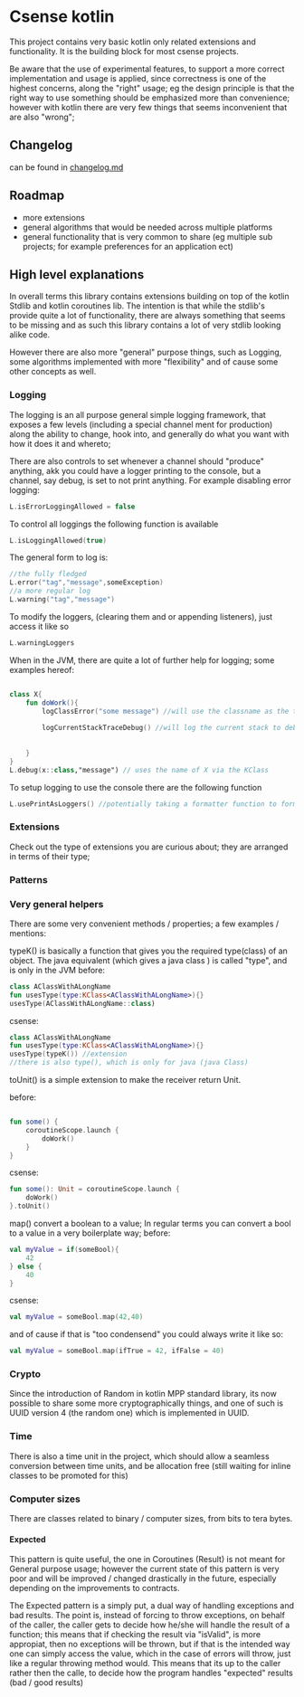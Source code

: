 # Csense kotlin

This project contains very basic kotlin only related extensions and functionality.
It is the building block for most csense projects.

Be aware that the use of experimental features, to support a more correct implementation and usage is applied, 
since correctness is one of the highest concerns, along the "right" usage; eg the design principle is that the right way to use something should be emphasized
more than convenience; however with kotlin there are very few things that seems inconvenient that are also "wrong";


## Changelog
can be found in [changelog.md](changelog.md) 

## Roadmap
- more extensions
- general algorithms that would be needed across multiple platforms
- general functionality that is very common to share (eg multiple sub projects; for example preferences for an application ect)


## High level explanations  

In overall terms this library contains extensions building on top of the kotlin Stdlib and kotlin coroutines lib.
The intention is that while the stdlib's provide quite a lot of functionality, there are always something that seems to be missing
and as such this library contains a lot of very stdlib looking alike code.

However there are also more "general" purpose things, such as Logging, some algorithms implemented with more "flexibility"
and of cause some other concepts as well. 


### Logging
The logging is an all purpose general simple logging framework, that exposes a few levels (including a special channel ment for production)
along the ability to change, hook into, and generally do what you want with how it does it and whereto;

There are also controls to set whenever a channel should "produce" anything, akk you could have a logger printing to the console, but a channel, say debug, is set to not print anything.
For example disabling error logging:
```kotlin
L.isErrorLoggingAllowed = false
```
To control all loggings the following function is available
```kotlin
L.isLoggingAllowed(true)
```

The general form to log is:
````kotlin
//the fully fledged 
L.error("tag","message",someException)
//a more regular log
L.warning("tag","message")
````

To modify the loggers, (clearing them and or appending listeners), just access it like so
````kotlin
L.warningLoggers
````

When in the JVM, there are quite a lot of further help for logging; some examples hereof:
````kotlin

class X{
    fun doWork(){
        logClassError("some message") //will use the classname as the tag
        
        logCurrentStackTraceDebug() //will log the current stack to debug (the tag will be "stack") but can be changed
        
        
    }
}
L.debug(x::class,"message") // uses the name of X via the KClass 
````
 

To setup logging to use the console there are the following function
```kotlin
L.usePrintAsLoggers() //potentially taking a formatter function to format the logs.

```


### Extensions

Check out the type of extensions you are curious about; they are arranged in terms of their type; 

### Patterns

### Very general helpers

There are some very convenient methods / properties; a few examples / mentions:

typeK() is basically a function that gives you the required type(class) of an object.
The java equivalent  (which gives a java class ) is called "type", and is only in the JVM
before:
````kotlin
class AClassWithALongName
fun usesType(type:KClass<AClassWithALongName>){}
usesType(AClassWithALongName::class)
````
csense:
````kotlin
class AClassWithALongName
fun usesType(type:KClass<AClassWithALongName>){}
usesType(typeK()) //extension
//there is also type(), which is only for java (java Class)   
````
toUnit() is a simple extension to make the receiver return Unit.


before:
````kotlin

fun some() {
    coroutineScope.launch {
        doWork()
    }
}

````
csense:
````kotlin
fun some(): Unit = coroutineScope.launch {
    doWork()
}.toUnit()
````



map() convert a boolean to a value; 
In regular terms you can convert a bool to a value in a very boilerplate way; 
before:
````kotlin
val myValue = if(someBool){
    42
} else {
    40
}

````
csense:
````kotlin
val myValue = someBool.map(42,40)
````
and of cause if that is "too condensend" you could always write it like so:
````kotlin
val myValue = someBool.map(ifTrue = 42, ifFalse = 40)
````



### Crypto
Since the introduction of Random in kotlin MPP standard library, its now possible to share some more cryptographically things, 
and one of such is UUID version 4 (the random one)
which is implemented in UUID.


### Time
There is also a time unit in the project, 
which should allow a seamless conversion between time units, and be allocation free (still waiting for inline classes to be promoted for this)

### Computer sizes
There are classes related to binary / computer sizes, from bits to tera bytes.
  

#### Expected
This pattern is quite useful, the one in Coroutines (Result) is not meant for General purpose usage; 
however the current state of this pattern is very poor and will be improved / changed drastically in the future, especially depending on the improvements to contracts.

The Expected pattern is a simply put, a dual way of handling exceptions and bad results.
The point is, instead of forcing to throw exceptions, on behalf of the caller, the caller gets to
decide how he/she will handle the result of a function; 
this means that if checking the result via "isValid", is more appropiat, then no exceptions will be thrown,
but if that is the intended way one can simply access the value, which in the case of errors will throw, 
just like a regular throwing method would. 
This means that its up to the caller rather then the calle, to decide how the program handles "expected" results
(bad / good results)

 